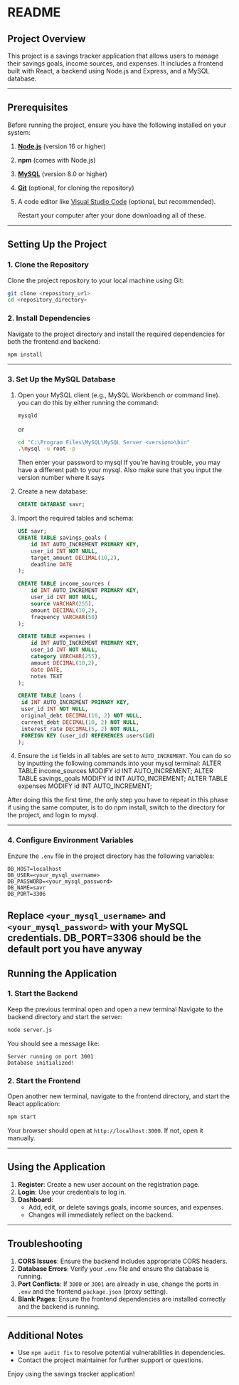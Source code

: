 # README

## Project Overview
This project is a savings tracker application that allows users to manage their savings goals, income sources, and expenses. It includes a frontend built with React, a backend using Node.js and Express, and a MySQL database.

---

## Prerequisites
Before running the project, ensure you have the following installed on your system:

1. [**Node.js**](https://nodejs.org/en) (version 16 or higher)
2. **npm** (comes with Node.js)
3. [**MySQL**](https://dev.mysql.com/downloads/mysql/) (version 8.0 or higher)
4. [**Git**](https://docs.github.com/en/desktop/installing-and-authenticating-to-github-desktop/installing-github-desktop) (optional, for cloning the repository)
5. A code editor like [Visual Studio Code](https://code.visualstudio.com/) (optional, but recommended).

   Restart your computer after your done downloading all of these.

---

## Setting Up the Project

### 1. Clone the Repository
Clone the project repository to your local machine using Git:
```bash
git clone <repository_url>
cd <repository_directory>
```

### 2. Install Dependencies
Navigate to the project directory and install the required dependencies for both the frontend and backend:

```bash
npm install
```

---

### 3. Set Up the MySQL Database

1. Open your MySQL client (e.g., MySQL Workbench or command line).
you can do this by either running the command:
   ```bash
   mysqld
   ```
   or
   ```bash
   cd "C:\Program Files\MySQL\MySQL Server <version>\bin"
   .\mysql -u root -p
   ```
   Then enter your password to mysql
   If you're having trouble, you may have a different path to your mysql. Also make sure that you input the version number where it says <version>

3. Create a new database:
   ```sql
   CREATE DATABASE savr;
   ```
4. Import the required tables and schema:
   ```sql
   USE savr;
   CREATE TABLE savings_goals (
       id INT AUTO_INCREMENT PRIMARY KEY,
       user_id INT NOT NULL,
       target_amount DECIMAL(10,2),
       deadline DATE
   );

   CREATE TABLE income_sources (
       id INT AUTO_INCREMENT PRIMARY KEY,
       user_id INT NOT NULL,
       source VARCHAR(255),
       amount DECIMAL(10,2),
       frequency VARCHAR(50)
   );

   CREATE TABLE expenses (
       id INT AUTO_INCREMENT PRIMARY KEY,
       user_id INT NOT NULL,
       category VARCHAR(255),
       amount DECIMAL(10,2),
       date DATE,
       notes TEXT
   );

   CREATE TABLE loans (
    id INT AUTO_INCREMENT PRIMARY KEY,
    user_id INT NOT NULL,
    original_debt DECIMAL(10, 2) NOT NULL,
    current_debt DECIMAL(10, 2) NOT NULL,
    interest_rate DECIMAL(5, 2) NOT NULL,
    FOREIGN KEY (user_id) REFERENCES users(id)
   );
   ```
5. Ensure the `id` fields in all tables are set to `AUTO_INCREMENT`.
    You can do so by inputting the following commands into your mysql terminal:
        ALTER TABLE income_sources MODIFY id INT AUTO_INCREMENT;
        ALTER TABLE savings_goals MODIFY id INT AUTO_INCREMENT;
        ALTER TABLE expenses MODIFY id INT AUTO_INCREMENT;

After doing this the first time, the only step you have to repeat in this phase if using the same computer, is to do npm install, switch to the directory for the project, and login to mysql.

---

### 4. Configure Environment Variables
Enzure the `.env` file in the project directory has the following variables:

```env
DB_HOST=localhost
DB_USER=<your_mysql_username>
DB_PASSWORD=<your_mysql_password>
DB_NAME=savr
DB_PORT=3306
```

Replace `<your_mysql_username>` and `<your_mysql_password>` with your MySQL credentials.
DB_PORT=3306 should be the default port you have anyway
---

## Running the Application

### 1. Start the Backend
Keep the previous terminal open and open a new terminal
Navigate to the backend directory and start the server:
```bash
node server.js
```
You should see a message like:
```
Server running on port 3001
Database initialized!
```

### 2. Start the Frontend
Open another new terminal, navigate to the frontend directory, and start the React application:
```bash
npm start
```
Your browser should open at `http://localhost:3000`. If not, open it manually.

---

## Using the Application

1. **Register**: Create a new user account on the registration page.
2. **Login**: Use your credentials to log in.
3. **Dashboard**:
   - Add, edit, or delete savings goals, income sources, and expenses.
   - Changes will immediately reflect on the backend.

---

## Troubleshooting

1. **CORS Issues**: Ensure the backend includes appropriate CORS headers.
2. **Database Errors**: Verify your `.env` file and ensure the database is running.
3. **Port Conflicts**: If `3000` or `3001` are already in use, change the ports in `.env` and the frontend `package.json` (proxy setting).
4. **Blank Pages**: Ensure the frontend dependencies are installed correctly and the backend is running.

---

## Additional Notes
- Use `npm audit fix` to resolve potential vulnerabilities in dependencies.
- Contact the project maintainer for further support or questions.

Enjoy using the savings tracker application!
